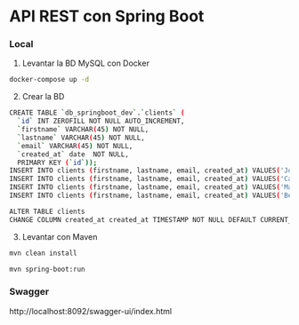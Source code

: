 # API REST con Spring Boot

### Local

1. Levantar la BD MySQL con Docker
```bash
docker-compose up -d
```

2. Crear la BD
```bash
CREATE TABLE `db_springboot_dev`.`clients` (
  `id` INT ZEROFILL NOT NULL AUTO_INCREMENT,
  `firstname` VARCHAR(45) NOT NULL,
  `lastname` VARCHAR(45) NOT NULL,
  `email` VARCHAR(45) NOT NULL,
  `created_at` date  NOT NULL,
  PRIMARY KEY (`id`));
INSERT INTO clients (firstname, lastname, email, created_at) VALUES('Joel', 'Jurado', 'juradoec@yahoo.com', '2023-08-01');
INSERT INTO clients (firstname, lastname, email, created_at) VALUES('Carlos', 'Miranda', 'mirandaTr98@gmail.com', '2023-08-02');
INSERT INTO clients (firstname, lastname, email, created_at) VALUES('Marcela', 'Sanchez', 'schMarce@itb.com', '2023-08-03');
INSERT INTO clients (firstname, lastname, email, created_at) VALUES('Ben', 'Tennyson', 'ben10@cn.com', '2023-08-04');

ALTER TABLE clients 
CHANGE COLUMN created_at created_at TIMESTAMP NOT NULL DEFAULT CURRENT_TIMESTAMP;
```

3. Levantar con Maven
```bash
mvn clean install

mvn spring-boot:run
```

### Swagger
http://localhost:8092/swagger-ui/index.html



